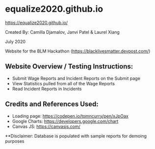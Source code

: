 
# equalize2020.github.io

https://equalize2020.github.io/

Created By:
Camilla Djamalov,
Janvi Patel &
Laurel Xiang

July 2020

Website for the BLM Hackathon (https://blacklivesmatter.devpost.com/)

## Website Overview / Testing Instructions:
  - Submit Wage Reports and Incident Reports on the Submit page
  - View Statistics pulled from all of the Wage Reports
  - Read Incident Reports in Incidents

## Credits and References Used:
- Loading page: https://codepen.io/tomncurry/pen/xJpOax
- Google Charts: https://developers.google.com/chart
- Canvas JS: https://canvasjs.com/

**Disclaimer: Database is populated with sample reports for demoing purposes
